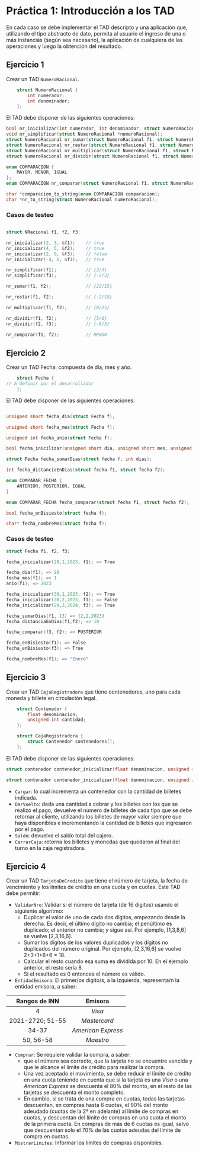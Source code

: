 # Práctica 1: Introducción a los TAD

En cada caso se debe implementar el TAD descripto y una aplicación que, utilizando el tipo abstracto de dato, permita al usuario el ingreso de una o más instancias (según sea
necesario), la aplicación de cualquiera de las operaciones y luego la obtención del resultado.

## Ejercicio 1

Crear un TAD `NumeroRacional`.

```c
    struct NumeroRacional {
        int numerador;
        int denominador;
    };
```

El TAD debe disponer de las siguientes operaciones:

```c
bool nr_inicializar(int numerador, int denominador, struct NumeroRacional *numeroRacional);
void nr_simplificar(struct NumeroRacional *numeroRacional);
struct NumeroRacional nr_sumar(struct NumeroRacional f1, struct NumeroRacional f2);
struct NumeroRacional nr_restar(struct NumeroRacional f1, struct NumeroRacional f2);
struct NumeroRacional nr_multiplicar(struct NumeroRacional f1, struct NumeroRacional f2);
struct NumeroRacional nr_dividir(struct NumeroRacional f1, struct NumeroRacional f2);

enum COMPARACION {
    MAYOR, MENOR, IGUAL
};
enum COMPARACION nr_comparar(struct NumeroRacional f1, struct NumeroRacional f2);

char *comparacion_to_string(enum COMPARACION comparacion);
char *nr_to_string(struct NumeroRacional numeroRacional);
```

### Casos de testeo

```c

struct NRacional f1, f2, f3;

nr_inicializar(2, 3, &f1);    // true
nr_inicializar(4, 5, &f2);    // true
nr_inicializar(2, 0, &f3);    // false
nr_inicializar(-4, 6, &f3);   // true

nr_simplificar(f1);           // {2/3}
nr_simplificar(f3);           // {-2/3}

nr_sumar(f1, f2);             // {22/15}

nr_restar(f1, f2);            // {-2/15}

nr_multiplicar(f1, f2);       // {8/15}

nr_dividir(f1, f2);           // {5/6}
nr_dividir(f2, f3);           // {-6/5}

nr_comparar(f1, f2);          // MENOR
```

## Ejercicio 2

Crear un TAD Fecha, compuesta de día, mes y año.

```c
    struct Fecha {
// A definir por el desarrollador
    };
```

El TAD debe disponer de las siguientes operaciones:

```c

unsigned short fecha_dia(struct Fecha f);

unsigned short fecha_mes(struct Fecha f);

unsigned int fecha_anio(struct Fecha f);

bool fecha_inicilizar(unsigned short dia, unsigned short mes, unsigned int anio, struct Fecha f);

struct Fecha fecha_sumarDias(struct fecha f, int dias);

int fecha_distanciaEnDias(struct fecha f1, struct fecha f2);

enum COMPARAR_FECHA {
    ANTERIOR, POSTERIOR, IGUAL
}

enum COMPARAR_FECHA fecha_comparar(struct fecha f1, struct fecha f2);

bool fecha_enBisiesto(struct fecha f);

char* fecha_nombreMes(struct fecha f);
```

### Casos de testeo

```c
struct Fecha f1, f2, f3;

fecha_inicializar(20,1,2023, f1); => True

fecha_dia(f1); => 20
fecha_mes(f1); => 1
anio(f1); => 2023

fecha_inicializar(30,1,2023, f2); => True
fecha_inicializar(30,2,2023, f3); => False
fecha_inicializar(29,2,2024, f3); => True

fecha_sumarDias(f1, 13) => {2,2,2023}
fecha_distanciaEnDias(f1,f2); => 10

fecha_comparar(f3, f2); => POSTERIOR

fecha_enBisiesto(f1); => False
fecha_enBisiesto(f3); => True

fecha_nombreMes(f1); => "Enero"

```

## Ejercicio 3

Crear un TAD `CajaRegistradora` que tiene contenedores, uno para cada moneda y billete en circulación legal.

```c
    struct Contenedor {
        float denominacion;
        unsigned int cantidad;
    };

    struct CajaRegistradora {
        struct Contenedor contenedores[];
    };
```

El TAD debe disponer de las siguientes operaciones:

```c
struct contenedor contenedor_inicializar(float denominacion, unsigned int cantidad);

struct contenedor contenedor_inicializar(float denominacion, unsigned int cantidad);
```

* `Cargar`: lo cual incrementa un contenedor con la cantidad de billetes indicada.
* `DarVuelto`: dada una cantidad a cobrar y los billetes con los que se realizó el pago, devuelve el número de billetes de cada tipo que se debe retornar al cliente, utilizando los billetes de mayor valor siempre que haya disponibles e incrementando la cantidad de billetes que ingresaron por el pago.
* `Saldo`: devuelve el saldo total del cajero.
* `CerrarCaja`: retorna los billetes y monedas que quedaron al final del turno en la caja registradora.

## Ejercicio 4

Crear un TAD `TarjetaDeCredito` que tiene el número de tarjeta, la fecha de vencimiento y los límites de crédito en una cuota y en cuotas. Este TAD debe permitir:

* `ValidarNro`: Validar si el número de tarjeta (de 16 dígitos) usando el siguiente algoritmo:
  * Duplicar el valor de uno de cada dos dígitos, empezando desde la derecha. Es decir, el último dígito no cambia; el penúltimo es duplicado; el anterior no cambia; y sigue así. Por ejemplo, [1,3,8,6] se vuelve [2,3,16,6].
  * Sumar los dígitos de los valores duplicados y los dígitos no duplicados del número original. Por ejemplo, [2,3,16,6] se vuelve 2+3+1+6+6 = 18.
  * Calcular el resto cuando esa suma es dividida por 10. En el ejemplo anterior, el resto sería 8.
  * Si el resultado es 0 entonces el número es válido.
* `EntidadEmisora`: El primer/os digito/s, a la izquierda, representa/n la entidad emisora, a saber:

| Rangos de INN    | Emisora            |
| :--:             | :--:               |
| 4                | *Visa*             |
| 2021-2720; 51-55 | *Mastercard*       |
| 34-37            | *American Express* |
| 50, 56-58        | *Maestro*          |

* `Comprar`: Se requiere validar la compra, a saber:
  * que el número sea correcto, que la tarjeta no se encuentre vencida y que le alcance el límite de crédito para realizar la compra.
  * Una vez aceptado el movimiento, se debe reducir el límite de crédito en una cuota teniendo en cuenta que si la tarjeta es una *Visa* o una *American Express* se descuenta el 80% del monto, en el resto de las tarjetas se descuenta el monto completo.
  * En cambio, si se trata de una compra en cuotas, todas las tarjetas descuentan, en compras hasta 6 cuotas, el 90% del monto adeudado (cuotas de la 2ª en adelante) al límite de compras en cuotas, y descuentan del límite de compras en una cuota el monto de la primera cuota. En compras de más de 6 cuotas es igual, salvo que descuentan solo el 70% de las cuotas adeudas del límite de compra en cuotas.
* `MostrarLimites`: Informar los límites de compras disponibles.
